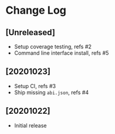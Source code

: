 # Change Log


## [Unreleased]
  - Setup coverage testing, refs #2
  - Command line interface install, refs #5


## [20201023]

  - Setup CI, refs #3
  - Ship missing `abi.json`, refs #4


## [20201022]

  - Initial release
